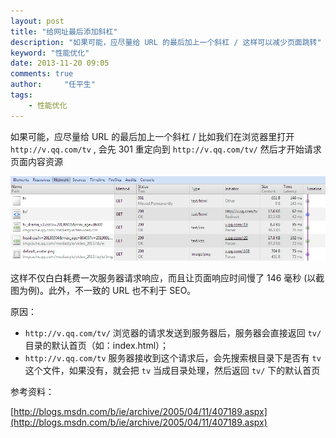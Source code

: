 ```yaml
---
layout: post
title: "给网址最后添加斜杠"
description: "如果可能，应尽量给 URL 的最后加上一个斜杠 / 这样可以减少页面跳转"
keyword: "性能优化"
date: 2013-11-20 09:05
comments: true
author:     "任平生"
tags:
    - 性能优化
---
```


如果可能，应尽量给 URL 的最后加上一个斜杠 /
比如我们在浏览器里打开 `http://v.qq.com/tv` , 会先 301 重定向到 `http://v.qq.com/tv/` 然后才开始请求页面内容资源

![url_slash.png](/assets/2013/11/url_slash.png)

这样不仅白白耗费一次服务器请求响应，而且让页面响应时间慢了 146 毫秒 (以截图为例)。此外，不一致的 URL 也不利于 SEO。

原因：

* `http://v.qq.com/tv/` 浏览器的请求发送到服务器后，服务器会直接返回 `tv/` 目录的默认首页（如：index.html）；
* `http://v.qq.com/tv` 服务器接收到这个请求后，会先搜索根目录下是否有 `tv` 这个文件，如果没有，就会把 `tv` 当成目录处理，然后返回 `tv/` 下的默认首页


参考资料：

[http://blogs.msdn.com/b/ie/archive/2005/04/11/407189.aspx](http://blogs.msdn.com/b/ie/archive/2005/04/11/407189.aspx)